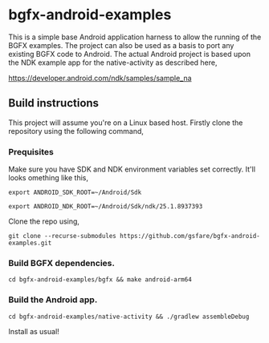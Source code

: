 # bgfx-android-examples
This is a simple base Android application harness to allow the running of the BGFX examples. The project can also be used as a basis to port any existing BGFX code to Android. The actual Android project is based upon the NDK example app for the native-activity as described here,

https://developer.android.com/ndk/samples/sample_na

## Build instructions

This project will assume you're on a Linux based host. Firstly clone the repository using the following command,

### Prequisites

Make sure you have SDK and NDK environment variables set correctly. It'll looks omething like this,

`export ANDROID_SDK_ROOT=~/Android/Sdk`

`export ANDROID_NDK_ROOT=~/Android/Sdk/ndk/25.1.8937393`

Clone the repo using,

`git clone --recurse-submodules https://github.com/gsfare/bgfx-android-examples.git`

### Build BGFX dependencies.

`cd bgfx-android-examples/bgfx && make android-arm64`

### Build the Android app.

`cd bgfx-android-examples/native-activity && ./gradlew assembleDebug`

Install as usual!

